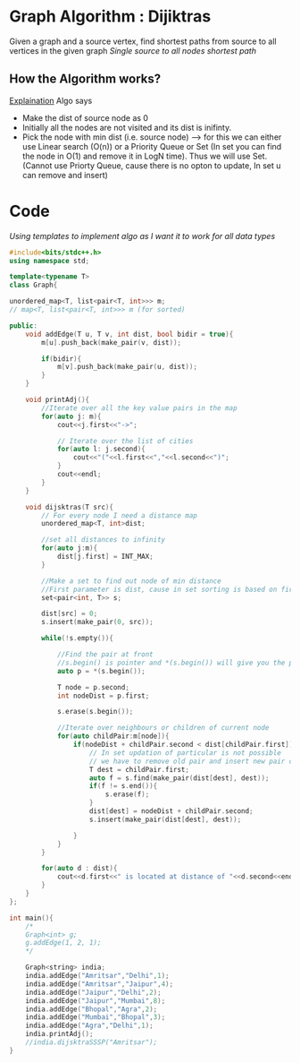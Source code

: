 # Graph Algorithm : Dijiktras
Given a graph and a source vertex, find shortest paths from source to all vertices in the given graph
*Single source to all nodes shortest path*

## How the Algorithm works?
[Explaination](https://www.youtube.com/watch?v=NR4fpjuxnPA)
Algo says

* Make the dist of source node as 0
* Initially all the nodes are not visited and its dist is inifinty.
* Pick the node with min dist (i.e. source node) --> for this we can either use Linear search (O(n)) or a Priority Queue or Set (In set you can find the node in O(1) and remove it in LogN time). Thus we will use Set. (Cannot use Priorty Queue, cause there is no opton to update, In set u can remove and insert)

# Code
*Using templates to implement algo as I want it to work for all data types*

```c++
#include<bits/stdc++.h>
using namespace std;

template<typename T>
class Graph{

unordered_map<T, list<pair<T, int>>> m; 
// map<T, list<pair<T, int>>> m (for sorted)

public:
	void addEdge(T u, T v, int dist, bool bidir = true){
		m[u].push_back(make_pair(v, dist));

		if(bidir){
			m[v].push_back(make_pair(u, dist));
		}
	}

	void printAdj(){
		//Iterate over all the key value pairs in the map
		for(auto j: m){
			cout<<j.first<<"->";

			// Iterate over the list of cities
			for(auto l: j.second){
				cout<<"("<<l.first<<","<<l.second<<")";
			}
			cout<<endl;
		}
	}

	void dijsktras(T src){
		// For every node I need a distance map
		unordered_map<T, int>dist;

		//set all distances to infinity
		for(auto j:m){
			dist[j.first] = INT_MAX; 
		}

		//Make a set to find out node of min distance
		//First parameter is dist, cause in set sorting is based on first parameter
		set<pair<int, T>> s;

		dist[src] = 0;
		s.insert(make_pair(0, src));

		while(!s.empty()){

			//Find the pair at front
			//s.begin() is pointer and *(s.begin()) will give you the pair 
			auto p = *(s.begin());

			T node = p.second;
			int nodeDist = p.first;

			s.erase(s.begin());

			//Iterate over neighbours or children of current node
			for(auto childPair:m[node]){
				if(nodeDist + childPair.second < dist[childPair.first]){
					// In set updation of particular is not possible
					// we have to remove old pair and insert new pair of updation
					T dest = childPair.first;
					auto f = s.find(make_pair(dist[dest], dest));
					if(f != s.end()){
						s.erase(f);
					}
					dist[dest] = nodeDist + childPair.second;
					s.insert(make_pair(dist[dest], dest));

				}
			}
		}

		for(auto d : dist){
			cout<<d.first<<" is located at distance of "<<d.second<<endl;
		}
	}
};

int main(){
	/*
	Graph<int> g;
	g.addEdge(1, 2, 1);
	*/

	Graph<string> india;
    india.addEdge("Amritsar","Delhi",1);
    india.addEdge("Amritsar","Jaipur",4);
    india.addEdge("Jaipur","Delhi",2);
    india.addEdge("Jaipur","Mumbai",8);
    india.addEdge("Bhopal","Agra",2);
    india.addEdge("Mumbai","Bhopal",3);
    india.addEdge("Agra","Delhi",1);
    india.printAdj();
    //india.dijsktraSSSP("Amritsar");
}

```